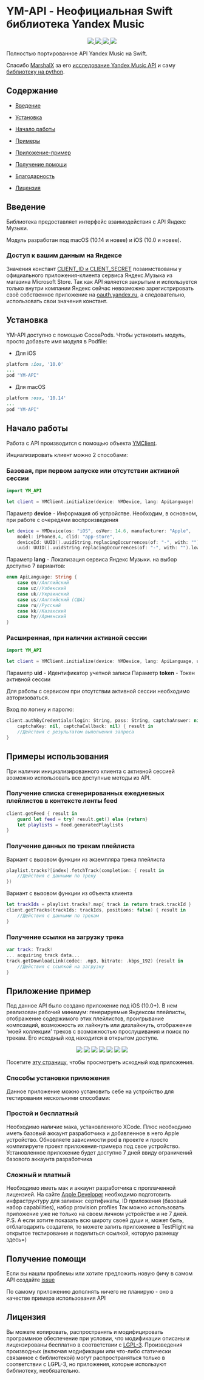 # YM-API - Неофициальная Swift библиотека Yandex Music

<p align="center">
    <a href="https://github.com/apple/swift">
        <img src="https://img.shields.io/badge/language-swift-orange.svg">
    </a>
    <a href="http://cocoapods.org/pods/YM-API">
        <img src="https://img.shields.io/cocoapods/v/YM-API.svg?style=flat">
    </a>
    <a href="http://cocoapods.org/pods/YM-API">
        <img src="https://img.shields.io/cocoapods/p/YM-API.svg?style=flat">
    </a>
    <a href="https://raw.githubusercontent.com/p0rterB/YM-API/master/LICENSE">
        <img src="https://img.shields.io/cocoapods/l/YM-API.svg?style=flat">
    </a>
</p>

Полностью портированное API Yandex Music на Swift.

Спасибо [MarshalX](https://github.com/MarshalX) за его [исследование Yandex Music API](https://habr.com/ru/post/462607) и саму [библиотеку на python](https://github.com/MarshalX/yandex-music-api).

## Содержание

- [Введение](#Введение)

- [Установка](#Установка)

- [Начало работы](#Начало-работы)

- [Примеры](#Примеры-использования)

- [Приложение-пример](#Приложение-пример)

- [Получение помощи](#Получение-помощи)

- [Благодарность](#Благодарность)

- [Лицензия](#Лицензия)

## Введение

Библиотека предоставляет интерфейс взаимодействия с API Яндекс Музыки.

Модуль разработан под macOS (10.14 и новее) и iOS (10.0 и новее).

### Доступ к вашим данным на Яндексе

Значения констант [CLIENT_ID и CLIENT_SECRET](https://github.com/p0rterB/YM-API/blob/master/Classes/API/YMClient.swift#L11)
позаимствованы у официального приложения-клиента сервиса Яндекс.Музыка из магазина
Microsoft Store. Так как API является закрытым и используется только внутри
компании Яндекс сейчас невозможно зарегистрировать своё собственное приложение на
[oauth.yandex.ru](https://oauth.yandex.ru),  а следовательно, использовать свои значения констант.

## Установка

YM-API доступно с помощью CocoaPods. Чтобы установить модуль, просто добавьте имя модуля в Podfile:

- Для iOS
```ruby
platform :ios, '10.0'
...
pod "YM-API"
```

- Для macOS
```ruby
platform :osx, '10.14'
...
pod "YM-API"
```

## Начало работы

Работа с API производится с помощью объекта [YMClient](https://github.com/p0rterB/YM-API/blob/main/Classes/API/YMClient.swift).

Инциализировать клиент можно 2 способами:

### Базовая, при первом запуске или отсутствии активной сессии

```swift
import YM_API

let client = YMClient.initialize(device: YMDevice, lang: ApiLanguage)
```
Параметр **device** - Информация об устройстве. Необходим, в основном, при работе с очередями воспроизведения
```swift
let device = YMDevice(os: "iOS", osVer: 14.6, manufacturer: "Apple",
    model: iPhone8,4, clid: "app-store", 
    deviceId: UUID().uuidString.replacingOccurrences(of: "-", with: "").lowercased(),
    uuid: UUID().uuidString.replacingOccurrences(of: "-", with: "").lowercased())
```
Параметр **lang** - Локализация сервиса Яндекс Музыки. на выбор доступно 7 вариантов:
```swift
enum ApiLanguage: String {
    case en//Английский
    case uz//Узбекский
    case uk//Украинский
    case us//Английский (США)
    case ru//Русский
    case kk//Казахский
    case hy//Армянский
}
```

### Расширенная, при наличии активной сессии

```swift
import YM_API

let client = YMClient.initialize(device: YMDevice, lang: ApiLanguage, uid: Int, token: String)
```
Параметр **uid** - Идентификатор учетной записи
Параметр **token** - Токен активной сессии

Для работы с сервисом при отсутствии активной сессии необходимо авторизоваться.

Вход по логину и паролю:

```swift
client.authByCredentials(login: String, pass: String, captchaAnswer: nil, 
    captchaKey: nil, captchaCallback: nil) { result in
    //Действия с результатом выполнения запроса
}
```

## Примеры использования

При наличии инициализированного клиента с активной сессией возможно использовать все доступные методы из API.

### Получение списка сгенерированных ежедневных плейлистов в контексте ленты feed

```swift
client.getFeed { result in
    guard let feed = try? result.get() else {return}
    let playlists = feed.generatedPlaylists
}
```

### Получение данных по трекам плейлиста

Вариант с вызовом функции из экземпляра трека плейлиста
```swift
playlist.tracks?[index].fetchTrack(completion: { result in
    //Действия с данными по треку
})
```

Вариант с вызовом функции из объекта клиента
```swift
let trackIds = playlist.tracks?.map{ track in return track.trackId }
client.getTracks(trackIds: trackIds, positions: false) { result in
    //Действия с данными по трекам
}
```

### Получение ссылки на загрузку трека

```swift
var track: Track!
... acquiring track data...
track.getDownloadLink(codec: .mp3, bitrate: .kbps_192) {result in
    //Действия с ссылкой на загрузку
}
```

## Приложение пример

Под данное API было создано приложение под iOS (10.0+).
В нем реализован рабочий минимум: генерируемые Яндексом плейлисты, отображение содержимого этих плейлистов,
проигрывание композиций, возможность их лайкнуть или дизлайкнуть,
отображение 'моей коллекции' треков с возможностью прослушивания и поиск по трекам.
Его исходный код находится в открытом доступе.

<p align="center">
<img src="https://github.com/p0rterB/YM-API/blob/main/Project/ios/Screenshots/feed.png?raw=true">          <img src="https://github.com/p0rterB/YM-API/blob/main/Project/ios/Screenshots/playlistOfDay.png?raw=true">          <img src="https://github.com/p0rterB/YM-API/blob/main/Project/ios/Screenshots/nowPlaying.png?raw=true">          <img src="https://github.com/p0rterB/YM-API/blob/main/Project/ios/Screenshots/nowPlayingQueue.png?raw=true">          <img src="https://github.com/p0rterB/YM-API/blob/main/Project/ios/Screenshots/favourite.png?raw=true">          <img src="https://github.com/p0rterB/YM-API/blob/main/Project/ios/Screenshots/searchSuggestions.png?raw=true">          <img src="https://github.com/p0rterB/YM-API/blob/main/Project/ios/Screenshots/searchResults.png?raw=true">
</p>

Посетите [эту страницу](https://github.com/p0rterB/YM-API/tree/master/Project/ios/Rave), чтобы просмотреть исходный код приложения.

### Способы установки приложения

Данное приложение можно установить себе на устройство для тестирования несколькими способами:

### Простой и бесплатный
 Необходимо наличие мака, установленного XCode. Плюс необходимо иметь базовый аккаунт разработчика
 и добавленное в него Apple устройство. Обновляете зависимости pod в проекте и
 просто компилируете проект приложения-примера под свое устройство.
 Установленное приложение будет доступно 7 дней ввиду ограничений базового аккаунта разработчика
 
 ### Сложный и платный
 Необходимо иметь мак и аккаунт разработчика с проплаченной лицензией.
 На сайте [Apple Developer](https://developer.apple.com/account/) необходимо подготовить инфраструктуру для заливки:
 сертификаты, ID приложения (базовый набор capabilities), набор provision profiles
 Так можно использовать приложение уже не только на своем личном устройстве и не 7 дней.
 P.S. А если хотите показать всю широту своей души и, может быть, отблагодарить создателя, то можете залить приложение в TestFlight на открытое тестирование и поделиться ссылкой, которую размещу здесь=)
 

## Получение помощи

Если вы нашли проблемы или хотите предложить новую фичу в самом API
создайте [issue](https://github.com/p0rterB/YM-API/issues/new/choose)

По самому приложению дополнять ничего не планирую - оно в качестве примера использования API


## Лицензия

Вы можете копировать, распространять и модифицировать программное обеспечение
при условии, что модификации описаны и лицензированы бесплатно в соответствии
с  [LGPL-3](https://www.gnu.org/licenses/lgpl-3.0.html). Произведения
производных (включая модификации или что-либо статически связанное с библиотекой)
могут распространяться только в соответствии с LGPL-3, но приложения, которые
используют библиотеку, необязательно.
